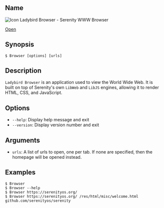 ## Name

![Icon](/res/icons/16x16/app-ladybird.png) Ladybird Browser - Serenity WWW Browser

[Open](file:///bin/Browser)

## Synopsis

```**sh
$ Browser [options] [urls]
```

## Description

`Ladybird Browser` is an application used to view the World Wide Web. It is built on top of Serenity's own `LibWeb` and `LibJS` engines, allowing it to render HTML, CSS, and JavaScript.

## Options

* `--help`: Display help message and exit
* `--version`: Display version number and exit

## Arguments

* `urls`: A list of urls to open, one per tab. If none are specified, then the homepage will be opened instead.

## Examples

```**sh
$ Browser
$ Browser --help
$ Browser https://serenityos.org/
$ Browser https://serenityos.org/ /res/html/misc/welcome.html github.com/serenityos/serenity
```
